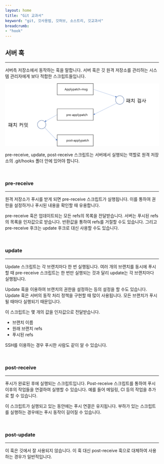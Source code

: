 ```yaml
---
layout: home
title: "Git 교과서"
keyword: "git, 깃사용법, 깃허브, 소스트리, 깃교과서"
breadcrumb:
- "hook"
---
```


## 서버 훅
---
서버측 저장소에서 동작하는 훅을 말합니다. 서버 훅은 깃 원격 저장소를 관리하는 시스템 관리자에게 보다 적합한 스크립트들입니다.

![훅](./img/image003.png)   

pre-receive, update, post-receive 스크립트는 서버에서 실행되는 역할로 원격 저장소의 .git/hooks 폴더 안에 있어야 합니다.

<br>

### pre-receive
---
원격 저장소가 푸시를 받게 되면 pre-receive 스크립트가 실행됩니다. 이를 통하여 권한을 설정하거나 푸시된 내용을 확인할 때 유용합니다.

pre-receive 훅은 업데이트되는 모든 refs의 목록을 전달받습니다. 서버는 푸시된 refs의 목록을 인자값으로 받습니다. 반환값을 통하여 refs를 거절할 수도 있습니다. 그리고 pre-receive 후크는 update 후크로 대신 사용할 수도 있습니다.

<br>

### update
---
Update 스크립트는 각 브랜치마다 한 번 실행됩니다. 여러 개의 브랜치를 동시에 푸시할 때 pre-receive 스크립트는 한 번만 실행되는 것과 달리 update는 각 브랜치마다 실행됩니다.

Update 훅을 이용하여 브랜치의 권한을 설정하는 등의 설정을 할 수도 있습니다. Update 훅은 서버의 동작 처리 정책을 구현할 때 많이 사용됩니다. 모든 브랜치가 푸시될 때마다 실행되기 때문입니다.

이 스크립트는 몇 개의 값을 인자값으로 전달받습니다.
* 브랜치 이름
* 원래 브랜치 refs
* 푸시된 refs

SSH를 이용하는 경우 푸시한 사람도 같이 알 수 있습니다.

<br>

### post-receive
---
푸시가 완료된 후에 실행되는 스크립트입니다. Post-receive 스크립트를 통하여 푸시 이후의 작업들을 연결하여 실행할 수 있습니다. 예를 들어 메일링, CI 등의 작업을 추가로 할 수 있습니다.

이 스크립트가 실행되고 있는 동안에는 푸시 연결은 유지됩니다. 부하가 있는 스크립트를 실행하는 경우에는 푸시 동작이 길어질 수 있습니다.

<br>

### post-update
---
이 훅은 깃에서 잘 사용되지 않습니다. 이 훅 대신 post-receive 훅으로 대체하여 사용하는 경우가 일반적입니다.

<br>
